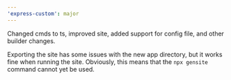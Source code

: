 ```yaml
---
'express-custom': major
---
```


Changed cmds to ts, improved site, added support for config file, and other builder changes.

Exporting the site has some issues with the new app directory, but it works fine when running the site. Obviously, this means that the `npx gensite` command cannot yet be used.
